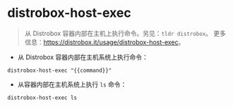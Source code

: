 # distrobox-host-exec

> 从 Distrobox 容器内部在主机上执行命令。另见：`tldr distrobox`。
> 更多信息：<https://distrobox.it/usage/distrobox-host-exec>。

- 从 Distrobox 容器内部在主机系统上执行命令：

`distrobox-host-exec "{{command}}"`

- 从容器内部在主机系统上执行 `ls` 命令：

`distrobox-host-exec ls`